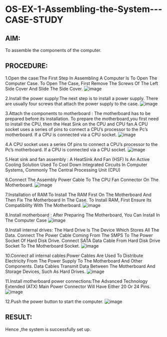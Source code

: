 # OS-EX-1-Assembling-the-System---CASE-STUDY

## AIM:
To assemble the components of the computer.

## PROCEDURE:
1.Open the case:The First Step In Assembling A Computer Is To Open The Computer Case. To Open The Case, First Remove The Screws Of The Left Side Cover And Slide The Side Cover.
![image](https://github.com/poojaanbu0/OS-EX-1-Assembling-the-System---CASE-STUDY/assets/119390329/ca0179bd-3986-4501-93d6-aa5a592bdbce)


2.Install the power supply:The next step is to install a power supply. There are usually four screws that attach the power supply to the case.
![image](https://github.com/poojaanbu0/OS-EX-1-Assembling-the-System---CASE-STUDY/assets/119390329/ff2167f9-f240-4225-9dd6-008cc1c012c2)

3.Attach the components to motherboard : The motherboard has to be prepared before its installation. To prepare the motherboard,you first need to install the CPU, then the Heat Sink on the CPU and CPU fan.A CPU socket uses a series of pins to connect a CPU’s processor to the Pc’s motherboard. If a CPU is connected via a CPU socket.
![image](https://github.com/poojaanbu0/OS-EX-1-Assembling-the-System---CASE-STUDY/assets/119390329/23bb19b0-16ab-438c-b9de-c84e49de18cd)

4.A CPU socket uses a series Of pins to connect a CPU’s processor to the Pc’s motherboard. If a CPU is connected via a CPU socket.
![image](https://github.com/poojaanbu0/OS-EX-1-Assembling-the-System---CASE-STUDY/assets/119390329/cacb8531-58df-4ff0-b7a3-b6771fab72ca)

5.Heat sink and fan assembly : A HeatSink And Fan (HSF) Is An Active Cooling Solution Used To Cool Down Integrated Circuits In Computer Systems, Commonly The Central Processing Unit (CPU)

6.Connect The Assembly Power Cable To The CPU Fan Connector On The Motherboard.
![image](https://github.com/poojaanbu0/OS-EX-1-Assembling-the-System---CASE-STUDY/assets/119390329/e00e94e2-5e73-4dfd-82f9-f2ac6d6db750)

7.Installation of RAM:To Install The RAM First On The Motherboard And Then Fix The Motherboard In The Case. To Install RAM, First Ensure Its Compatibility With The Motherboard.
![image](https://github.com/poojaanbu0/OS-EX-1-Assembling-the-System---CASE-STUDY/assets/119390329/f62f8c29-1870-4a9b-9472-a25c952e0cb7)

8.Install motherboard : After Preparing The Motherboard, You Can Install In The Computer Case
![image](https://github.com/poojaanbu0/OS-EX-1-Assembling-the-System---CASE-STUDY/assets/119390329/7ef1d2af-eb95-4a73-9c01-b56ea82bc94e)

9.Install internal drives: The Hard Drive Is The Device Which Stores All The Data. Connect The Power Cable Coming From The SMPS To The Power Socket Of Hard Disk Drive. Connect SATA Data Cable From Hard Disk Drive Socket To The Motherboard Socket.
![image](https://github.com/poojaanbu0/OS-EX-1-Assembling-the-System---CASE-STUDY/assets/119390329/901d8ca2-e563-44d7-afa1-1f25af3b36b2)

10.Connect all internal cables:Power Cables Are Used To Distribute Electricity From The Power Supply To The Motherboard And Other Components. Data Cables Transmit Data Between The Motherboard And Storage Devices, Such As Hard Drives.
![image](https://github.com/poojaanbu0/OS-EX-1-Assembling-the-System---CASE-STUDY/assets/119390329/2e6b7b33-7b56-4730-892e-896153ce4752)

11.Install motherboard power connections:The Advanced Technology Extended (ATX) Main Power Connector Will Have Either 20 Or 24 Pins.
![image](https://github.com/poojaanbu0/OS-EX-1-Assembling-the-System---CASE-STUDY/assets/119390329/ff2e32b7-a9fe-4a4e-a631-075da7598134)

12.Push the power button to start the computer.
![image](https://github.com/poojaanbu0/OS-EX-1-Assembling-the-System---CASE-STUDY/assets/119390329/77a379fb-c060-408a-944a-66e87ea558c6)

## RESULT:
Hence ,the system is successfully set up.
